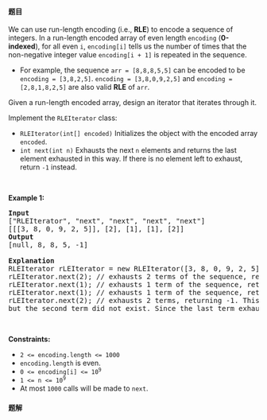 #### 题目
<p>We can use run-length encoding (i.e., <strong>RLE</strong>) to encode a sequence of integers. In a run-length encoded array of even length <code>encoding</code> (<strong>0-indexed</strong>), for all even <code>i</code>, <code>encoding[i]</code> tells us the number of times that the non-negative integer value <code>encoding[i + 1]</code> is repeated in the sequence.</p>

<ul>
	<li>For example, the sequence <code>arr = [8,8,8,5,5]</code> can be encoded to be <code>encoding = [3,8,2,5]</code>. <code>encoding = [3,8,0,9,2,5]</code> and <code>encoding = [2,8,1,8,2,5]</code> are also valid <strong>RLE</strong> of <code>arr</code>.</li>
</ul>

<p>Given a run-length encoded array, design an iterator that iterates through it.</p>

<p>Implement the <code>RLEIterator</code> class:</p>

<ul>
	<li><code>RLEIterator(int[] encoded)</code> Initializes the object with the encoded array <code>encoded</code>.</li>
	<li><code>int next(int n)</code> Exhausts the next <code>n</code> elements and returns the last element exhausted in this way. If there is no element left to exhaust, return <code>-1</code> instead.</li>
</ul>

<p>&nbsp;</p>
<p><strong class="example">Example 1:</strong></p>

<pre>
<strong>Input</strong>
[&quot;RLEIterator&quot;, &quot;next&quot;, &quot;next&quot;, &quot;next&quot;, &quot;next&quot;]
[[[3, 8, 0, 9, 2, 5]], [2], [1], [1], [2]]
<strong>Output</strong>
[null, 8, 8, 5, -1]

<strong>Explanation</strong>
RLEIterator rLEIterator = new RLEIterator([3, 8, 0, 9, 2, 5]); // This maps to the sequence [8,8,8,5,5].
rLEIterator.next(2); // exhausts 2 terms of the sequence, returning 8. The remaining sequence is now [8, 5, 5].
rLEIterator.next(1); // exhausts 1 term of the sequence, returning 8. The remaining sequence is now [5, 5].
rLEIterator.next(1); // exhausts 1 term of the sequence, returning 5. The remaining sequence is now [5].
rLEIterator.next(2); // exhausts 2 terms, returning -1. This is because the first term exhausted was 5,
but the second term did not exist. Since the last term exhausted does not exist, we return -1.
</pre>

<p>&nbsp;</p>
<p><strong>Constraints:</strong></p>

<ul>
	<li><code>2 &lt;= encoding.length &lt;= 1000</code></li>
	<li><code>encoding.length</code> is even.</li>
	<li><code>0 &lt;= encoding[i] &lt;= 10<sup>9</sup></code></li>
	<li><code>1 &lt;= n &lt;= 10<sup>9</sup></code></li>
	<li>At most <code>1000</code> calls will be made to <code>next</code>.</li>
</ul>


 #### 题解